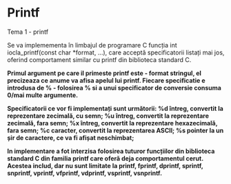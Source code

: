 # Printf
Tema 1 - printf

Se va implemementa în limbajul de programare C funcția
int iocla_printf(const char *format, …), care acceptă specificatorii
listați mai jos, oferind comportament similar cu printf din 
biblioteca standard C.

  **Primul argument pe care il primeste printf este - format stringul,
el precizeaza ce anume va afisa apelul lui printf.
Fiecare specificatie e introdusa de % - folosirea % si a unui
specificator de conversie consuma 0/mai multe argumente.**

  **Specificatorii ce vor fi implementați sunt următorii:
%d întreg, convertit la reprezentare zecimală, cu semn;
%u întreg, convertit la reprezentare zecimală, fara semn;
%x întreg, convertit la reprezentare hexazecimală, fara semn;
%c caracter, convertit la reprezentarea ASCII;
%s pointer la un șir de caractere, ce va fi afișat neschimbat;**

  **In implementare a fot interzisa folosirea tuturor funcțiilor din 
biblioteca standard C din familia printf care oferă deja comportamentul
cerut. Acestea includ, dar nu sunt limitate la printf, fprintf, 
dprintf, sprintf, snprintf, vprintf, vfprintf, vdprintf, vsprintf, 
vsnprintf.**
